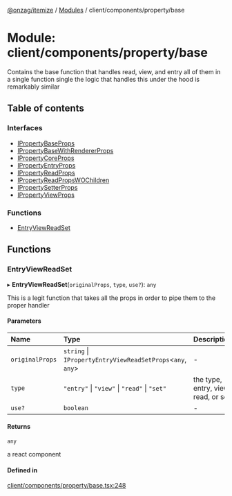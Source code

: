 [@onzag/itemize](../README.md) / [Modules](../modules.md) / client/components/property/base

# Module: client/components/property/base

Contains the base function that handles read, view, and entry all of them
in a single function single the logic that handles this under the hood is remarkably similar

## Table of contents

### Interfaces

- [IPropertyBaseProps](../interfaces/client_components_property_base.IPropertyBaseProps.md)
- [IPropertyBaseWithRendererProps](../interfaces/client_components_property_base.IPropertyBaseWithRendererProps.md)
- [IPropertyCoreProps](../interfaces/client_components_property_base.IPropertyCoreProps.md)
- [IPropertyEntryProps](../interfaces/client_components_property_base.IPropertyEntryProps.md)
- [IPropertyReadProps](../interfaces/client_components_property_base.IPropertyReadProps.md)
- [IPropertyReadPropsWOChildren](../interfaces/client_components_property_base.IPropertyReadPropsWOChildren.md)
- [IPropertySetterProps](../interfaces/client_components_property_base.IPropertySetterProps.md)
- [IPropertyViewProps](../interfaces/client_components_property_base.IPropertyViewProps.md)

### Functions

- [EntryViewReadSet](client_components_property_base.md#entryviewreadset)

## Functions

### EntryViewReadSet

▸ **EntryViewReadSet**(`originalProps`, `type`, `use?`): `any`

This is a legit function that takes all the props in order to pipe them
to the proper handler

#### Parameters

| Name | Type | Description |
| :------ | :------ | :------ |
| `originalProps` | `string` \| `IPropertyEntryViewReadSetProps`<`any`, `any`\> | - |
| `type` | ``"entry"`` \| ``"view"`` \| ``"read"`` \| ``"set"`` | the type, entry, view, read, or set |
| `use?` | `boolean` | - |

#### Returns

`any`

a react component

#### Defined in

[client/components/property/base.tsx:248](https://github.com/onzag/itemize/blob/a24376ed/client/components/property/base.tsx#L248)
